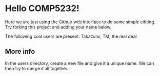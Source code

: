 # Hello COMP5232!

Here we are just using the Github web interface to do some simple editing.
Try forking this project and adding your name below.

The following cool users are present:
Takazumi, TM, the real deal


## More info
In the users directory, create a new file and give it a unique name.
We can then try to merge it all together.
